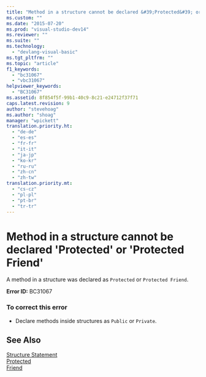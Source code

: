 ```yaml
---
title: "Method in a structure cannot be declared &#39;Protected&#39; or &#39;Protected Friend&#39;"
ms.custom: ""
ms.date: "2015-07-20"
ms.prod: "visual-studio-dev14"
ms.reviewer: ""
ms.suite: ""
ms.technology: 
  - "devlang-visual-basic"
ms.tgt_pltfrm: ""
ms.topic: "article"
f1_keywords: 
  - "bc31067"
  - "vbc31067"
helpviewer_keywords: 
  - "BC31067"
ms.assetid: 8f854f5f-99b1-40c9-8c21-e24712f37f71
caps.latest.revision: 9
author: "stevehoag"
ms.author: "shoag"
manager: "wpickett"
translation.priority.ht: 
  - "de-de"
  - "es-es"
  - "fr-fr"
  - "it-it"
  - "ja-jp"
  - "ko-kr"
  - "ru-ru"
  - "zh-cn"
  - "zh-tw"
translation.priority.mt: 
  - "cs-cz"
  - "pl-pl"
  - "pt-br"
  - "tr-tr"
---
```

# Method in a structure cannot be declared &#39;Protected&#39; or &#39;Protected Friend&#39;
A method in a structure was declared as `Protected` or `Protected Friend`.  
  
 **Error ID:** BC31067  
  
### To correct this error  
  
-   Declare methods inside structures as `Public` or `Private`.  
  
## See Also  
 [Structure Statement](../../visual-basic\language-reference\statements/structure-statement.md)   
 [Protected](../../visual-basic\language-reference\modifiers/protected.md)   
 [Friend](../../visual-basic\language-reference\modifiers/friend.md)